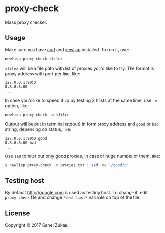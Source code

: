 # proxy-check

Mass proxy checker.

## Usage

Make sure you have [curl](https://curl.haxx.se/) and
[newlisp](http://newlisp.org) installed. To run it, use:

```sh
newlisp proxy-check <file>
```

`<file>` will be a file path with list of proxies you'd like to
try. The format is proxy address with port per line, like:

```
127.0.0.1:9050
8.8.8.8:80
...
```

In case you'd like to speed it up by testing 3 hosts at the same time,
use `-m` option, like:

```sh
newlisp proxy-check -m <file>
```

Output will be put in terminal (stdout) in form proxy address and
`good` or `bad` string, depending on status, like:

```
127.0.0.1:9050 good
8.8.8.8:80 bad
...
```

Use `sed` to filter out only good proxies, in case of huge number of
them, like:

```sh
$ newlisp proxy-check -m proxies.txt | sed -ne '/good/p'
```

## Testing host

By default http://google.com is used as testing host. To change it,
edit `proxy-check` file and change `*test-host*` variable on top of
the file.

## License

Copyright © 2017 Sanel Zukan.

